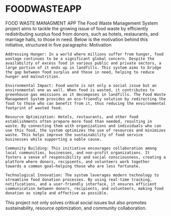 # FOODWASTEAPP
FOOD WASTE MANAGMENT APP 
The Food Waste Management System project aims to tackle the growing issue of food waste by efficiently redistributing surplus food from donors, such as hotels, restaurants, and marriage halls, to those in need. Below is the motivation behind this initiative, structured in five paragraphs:
Motivation

    Addressing Hunger: In a world where millions suffer from hunger, food wastage continues to be a significant global concern. Despite the availability of excess food in various public and private sectors, a large portion of it ends up in landfills. This system aims to bridge the gap between food surplus and those in need, helping to reduce hunger and malnutrition.

    Environmental Impact: Food waste is not only a social issue but an environmental one as well. When food is wasted, it contributes to greenhouse gas emissions as it decomposes in landfills. The Food Waste Management System provides an eco-friendly solution by redirecting the food to those who can benefit from it, thus reducing the environmental footprint of wasted food.

    Resource Optimization: Hotels, restaurants, and other food establishments often prepare more food than needed, resulting in waste. By connecting them with organizations and individuals who can use this food, the system optimizes the use of resources and minimizes waste. This helps improve the sustainability of food service businesses while supporting a noble cause.

    Community Building: This initiative encourages collaboration among local communities, businesses, and non-profit organizations. It fosters a sense of responsibility and social consciousness, creating a platform where donors, recipients, and volunteers work together towards a common goal—helping those who are less fortunate.

    Technological Innovation: The system leverages modern technology to streamline food donation processes. By using real-time tracking, notifications, and a user-friendly interface, it ensures efficient communication between donors, recipients, and volunteers, making food donation as simple and effective as possible.

This project not only solves critical social issues but also promotes sustainability, resource optimization, and community collaboration.
